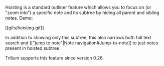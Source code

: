 Hoisting is a standard outliner feature which allows you to focus on (or "zoom into") a specific note and its subtree by hiding all parent and sibling notes. Demo:

[[gifs/hoisting.gif]]

In addition to showing only this subtree, this also narrows both full text search and [["jump to note"|Note navigation#Jump-to-note]] to just notes present in hoisted subtree.

Trilium supports this feature since version 0.26.